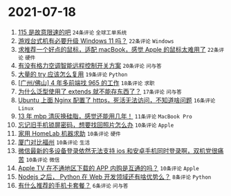# 2021-07-18

1. [115 是故意限速的吧](https://www.v2ex.com/t/790160) `24条评论` `全球工单系统`
1. [游戏台式机有必要升级 Windows 11 吗？](https://www.v2ex.com/t/790184) `22条评论` `Windows`
1. [求推荐一个好点的鼠标，适配 macBook，感觉 Apple 的鼠标太难用了](https://www.v2ex.com/t/790186) `22条评论` `硬件`
1. [有没有格力空调智能远程控制开关方案](https://www.v2ex.com/t/790154) `20条评论` `问与答`
1. [大量的 try 应该怎么复用](https://www.v2ex.com/t/790153) `19条评论` `Python`
1. [[广州/佛山] 4 年多前端找 965 的工作](https://www.v2ex.com/t/790175) `18条评论` `求职`
1. [为什么泛型使用了 extends 就不能存东西了？](https://www.v2ex.com/t/790199) `17条评论` `问与答`
1. [Ubuntu 上面 Nginx 配置了 https，死活无法访问，不知道啥问题](https://www.v2ex.com/t/790169) `16条评论` `Linux`
1. [13 年 mbp 清灰换硅脂，感觉还能用几年！](https://www.v2ex.com/t/790166) `11条评论` `MacBook Pro`
1. [忘记旧手机锁屏密码，想要找回照片怎么办](https://www.v2ex.com/t/790189) `10条评论` `Apple`
1. [家用 HomeLab 机器求助](https://www.v2ex.com/t/790180) `10条评论` `硬件`
1. [厦门对比福州](https://www.v2ex.com/t/790174) `10条评论` `生活`
1. [微信最新的多设备登录依然无法支持 ios 和安卓手机同时登录啊，双机党很痛苦](https://www.v2ex.com/t/790170) `10条评论` `微信`
1. [Apple TV 在不通地区下载的 APP 内购是互通的吗？](https://www.v2ex.com/t/790167) `10条评论` `Apple`
1. [Nodejs 之后， Python 在 Web 开发领域还有啥优势么？](https://www.v2ex.com/t/790207) `8条评论` `Python`
1. [有什么推荐的手机卡套餐？](https://www.v2ex.com/t/790201) `6条评论` `问与答`
